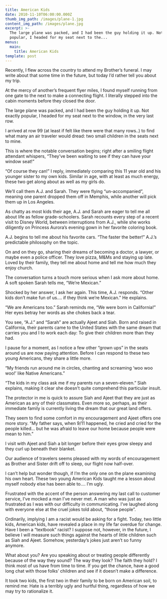 ```yaml
---
title: American Kids
date: 2010-11-10T06:00:00.000Z
thumb_img_path: /images/plane-1.jpg
content_img_path: /images/plane.jpg
excerpt: >-
  The large plane was packed, and I had been the guy holding it up. Not exactly
  popular, I headed for my seat next to the...
menus:
  main:
    title: American Kids
template: post
---
```

Recently, I flew across the country to attend my Brother’s funeral. I may write about that some time in the future, but today I’d rather tell you about my trip.



At the mercy of another’s frequent flyer miles, I found myself running from one gate to the next to make a connecting flight. I literally stepped into the cabin moments before they closed the door.



The large plane was packed, and I had been the guy holding it up. Not exactly popular, I headed for my seat next to the window, in the very last row.



I arrived at row 99 (at least if felt like there were that many rows..) to find what many an air traveler would dread: two small children in the seats next to mine.



This is where the notable conversation begins; right after a smiling flight attendant whispers, “They’ve been waiting to see if they can have your window seat!”



“Of course they can!” I reply, immediately comparing this 11 year old and his younger sister to my own kids. Similar in age, with at least as much energy, these two get along about as well as my girls do.



We’ll call them A.J. and Sarah. They were flying “un-accompanied”, meaning one parent dropped them off in Memphis, while another will pick them up in Los Angeles.



As chatty as most kids their age, A.J. and Sarah are eager to tell me all about life as fellow grade-schoolers. Sarah recounts every step of a recent visit to Disney World, between interruptions from A.J., while she works diligently on Princess Aurora’s evening gown in her favorite coloring book.



A.J. begins to tell me about his favorite cars. “The faster the better!” A.J.’s predictable philosophy on the topic.



On and on they go, sharing their dreams of becoming a doctor, a lawyer, or maybe even a police officer. They love pizza, M&Ms and staying up late. Loved by their family, they tell me about home and tell me how much they enjoy church.



The conversation turns a touch more serious when I ask more about home. A soft spoken Sarah tells me, “We’re Mexican.”



Shocked by her answer, I ask her again. This time, A.J. responds. “Other kids don’t make fun of us…. if they think we’re Mexican.” He explains.



“We are Americans too.” Sarah reminds me, “We were born in California!” Her eyes betray her words as she chokes back a tear.



You see, “A.J.” and “Sarah” are actually Ajeet and Siah. Born and raised in California, their parents came to the United States with the same dream that carries you and I to work each day: To give their children more than they had.



I pause for a moment, as I notice a few other “grown ups” in the seats around us are now paying attention. Before I can respond to these two young Americans, they share a little more.



“My friends run around me in circles, chanting and screaming ‘woo woo woo!’ like Native Americans.”



“The kids in my class ask me if my parents run a seven-eleven.” Siah explains, making it clear she doesn’t quite comprehend this particular insult.



The protector in me is quick to assure Siah and Ajeet that they are just as American as any of their classmates. Even more so, perhaps, as their immediate family is currently living the dream that our great land offers.



They seem to find some comfort in my encouragement and Ajeet offers one more story. “My father says, when 9/11 happened, he cried and cried for the people killed… but he was afraid to leave our home because people were mean to him.”



I visit with Ajeet and Siah a bit longer before their eyes grow sleepy and they curl up beneath their blanket.



Our audience of travelers seems pleased with my words of encouragement as Brother and Sister drift off to sleep, our flight now half-over.



I can’t help but wonder though, if I’m the only one on the plane examining his own heart. These two young American Kids taught me a lesson about myself nobody else has been able to…. I’m ugly.



Frustrated with the accent of the person answering my last call to customer service, I’ve mocked a man I’ve never met. A man who was just as frustrated as I was with our difficulty in communicating. I’ve laughed along with everyone else at the cruel jokes told about, “those people”.



Ordinarily, implying I am a racist would be asking for a fight. Today, two little kids, American kids, have revealed a place in my life far overdue for change. Have I been a “textbook” racist? I suppose not, however, in the future, I believe I will measure such things against the hearts of little children such as Siah and Ajeet. Somehow, yesterday’s jokes just aren’t so funny anymore.



What about you? Are you speaking about or treating people differently because of the way they sound? The way they look? The faith they hold? I think most of us have from time to time. If you get the chance, have a good long chat with those folks’ children and see if it doesn’t make a difference.



It took two kids, the first two in their family to be born on American soil, to remind me: Hate is a terribly ugly and hurtful thing, regardless of how we may try to rationalize it.
